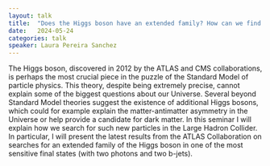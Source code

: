 ```yaml
---
layout: talk
title:  "Does the Higgs boson have an extended family? How can we find it?"
date:   2024-05-24
categories: talk
speaker: Laura Pereira Sanchez
---
```

The Higgs boson, discovered in 2012 by the ATLAS and CMS collaborations, is perhaps the most crucial piece in the puzzle of the Standard Model of particle physics. This theory, despite being extremely precise, cannot explain some of the biggest questions about our Universe. Several beyond Standard Model theories suggest the existence of additional Higgs bosons, which could for example explain the matter-antimatter asymmetry in the Universe or help provide a candidate for dark matter. In this seminar I will explain how we search for such new particles in the Large Hadron Collider. In particular, I will present the latest results from the ATLAS Collaboration on searches for an extended family of the Higgs boson in one of the most sensitive final states (with two photons and two b-jets).
